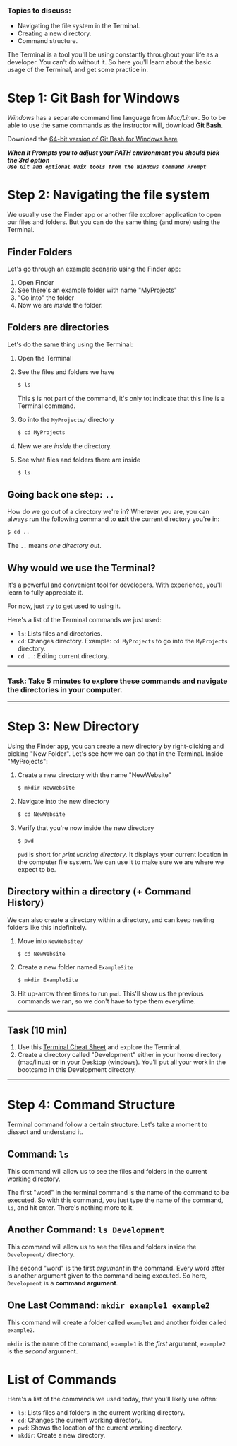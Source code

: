 ### Topics to discuss:

- Navigating the file system in the Terminal.
- Creating a new directory.
- Command structure.

The Terminal is a tool you'll be using constantly throughout your life as a developer. You can't do without it. So here you'll learn about the basic usage of the Terminal, and get some practice in.

# Step 1: Git Bash for Windows

_Windows_ has a separate command line language from _Mac/Linux_. So to be able to use the same commands as the instructor will, download **Git Bash**.

Download the [64-bit version of Git Bash for Windows here](https://github.com/git-for-windows/git/releases/download/v2.26.2.windows.1/Git-2.26.2-64-bit.exe)

**_When it Prompts you to adjust your PATH environment you should pick the 3rd option\
`Use Git and optional Unix tools from the Windows Command Prompt`_**

# Step 2: Navigating the file system

We usually use the Finder app or another file explorer application to open our files and folders. But you can do the same thing (and more) using the Terminal.

## Finder Folders

Let's go through an example scenario using the Finder app:

1. Open Finder
2. See there's an example folder with name "MyProjects"
3. "Go into" the folder
4. Now we are _inside_ the folder.

## Folders are directories

Let's do the same thing using the Terminal:

1. Open the Terminal
2. See the files and folders we have

   ```bash
   $ ls
   ```

   This `$` is not part of the command, it's only tot indicate that this line is a Terminal command.

3. Go into the `MyProjects/` directory

   ```bash
   $ cd MyProjects
   ```

4. New we are _inside_ the directory.
5. See what files and folders there are inside

   ```bash
   $ ls
   ```

## Going back one step: `..`

How do we go _out_ of a directory we're in? Wherever you are, you can always run the following command to **exit** the current directory you're in:

```bash
$ cd ..
```

The `..` means _one directory out_.

## Why would we use the Terminal?

It's a powerful and convenient tool for developers. With experience, you'll learn to fully appreciate it.

For now, just try to get used to using it.

Here's a list of the Terminal commands we just used:

- `ls`: Lists files and directories.
- `cd`: Changes directory. Example: `cd MyProjects` to go into the `MyProjects` directory.
- `cd ..`: Exiting current directory.

---

### **Task**: Take 5 minutes to explore these commands and navigate the directories in your computer.

---

# Step 3: New Directory

Using the Finder app, you can create a new directory by right-clicking and picking "New Folder". Let's see how we can do that in the Terminal. Inside "MyProjects":

1. Create a new directory with the name "NewWebsite"

   ```bash
   $ mkdir NewWebsite
   ```

2. Navigate into the new directory

   ```bash
   $ cd NewWebsite
   ```

3. Verify that you're now inside the new directory

   ```bash
   $ pwd
   ```

   `pwd` is short for _`p`rint `w`orking `d`irectory_. It displays your current location in the computer file system. We can use it to make sure we are where we expect to be.

## Directory within a directory **(+ Command History)**

We can also create a directory within a directory, and can keep nesting folders like this indefinitely.

1. Move into `NewWebsite/`

   ```bash
   $ cd NewWebsite
   ```

2. Create a new folder named `ExampleSite`

   ```bash
   $ mkdir ExampleSite
   ```

3. Hit up-arrow three times to run `pwd`. This'll show us the previous commands we ran, so we don't have to type them everytime.

---

## Task (10 min)

1. Use this [Terminal Cheat Sheet](https://github.com/0nn0/terminal-mac-cheatsheet#english-version) and explore the Terminal.
2. Create a directory called "Development" either in your home directory (mac/linux) or in your Desktop (windows). You'll put all your work in the bootcamp in this Development directory.

---

# Step 4: Command Structure

Terminal command follow a certain structure. Let's take a moment to dissect and understand it.

## Command: `ls`

This command will allow us to see the files and folders in the current working directory.

The first "word" in the terminal command is the name of the command to be executed. So with this command, you just type the name of the command, `ls`, and hit enter. There's nothing more to it.

## Another Command: `ls Development`

This command will allow us to see the files and folders inside the `Development/` directory.

The second "word" is the first _argument_ in the command. Every word after is another argument given to the command being executed. So here, `Development` is a **command argument**.

## One Last Command: `mkdir example1 example2`

This command will create a folder called `example1` and another folder called `example2`.

`mkdir` is the name of the command, `example1` is the _first_ argument, `example2` is the _second_ argument.

# List of Commands

Here's a list of the commands we used today, that you'll likely use often:

- `ls`: Lists files and folders in the current working directory.
- `cd`: Changes the current working directory.
- `pwd`: Shows the location of the current working directory.
- `mkdir`: Create a new directory.
